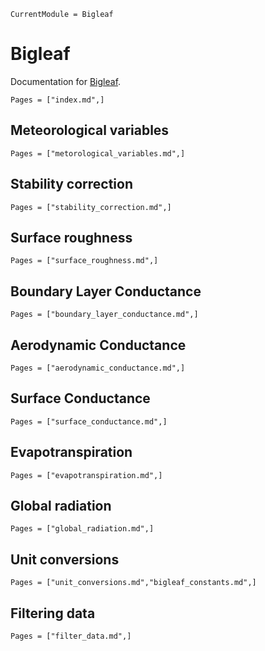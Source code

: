 ```@meta
CurrentModule = Bigleaf
```

# Bigleaf
Documentation for [Bigleaf](https://github.com/earthyscience/Bigleaf.jl).

```@contents
Pages = ["index.md",]
```
## Meteorological variables
```@index
Pages = ["metorological_variables.md",]
```

## Stability correction
```@index
Pages = ["stability_correction.md",]
```

## Surface roughness
```@index
Pages = ["surface_roughness.md",]
```

## Boundary Layer Conductance
```@index
Pages = ["boundary_layer_conductance.md",]
```

## Aerodynamic Conductance
```@index
Pages = ["aerodynamic_conductance.md",]
```

## Surface Conductance
```@index
Pages = ["surface_conductance.md",]
```

## Evapotranspiration
```@index
Pages = ["evapotranspiration.md",]
```

## Global radiation
```@index
Pages = ["global_radiation.md",]
```

## Unit conversions
```@index
Pages = ["unit_conversions.md","bigleaf_constants.md",]
```

## Filtering data
```@index
Pages = ["filter_data.md",]
```


